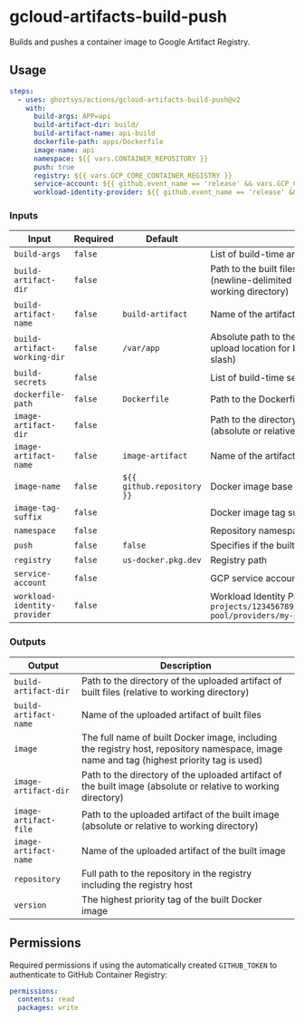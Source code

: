 # gcloud-artifacts-build-push

Builds and pushes a container image to Google Artifact Registry.

## Usage

```yml
steps:
  - uses: ghoztsys/actions/gcloud-artifacts-build-push@v2
    with:
      build-args: APP=api
      build-artifact-dir: build/
      build-artifact-name: api-build
      dockerfile-path: apps/Dockerfile
      image-name: api
      namespace: ${{ vars.CONTAINER_REPOSITORY }}
      push: true
      registry: ${{ vars.GCP_CORE_CONTAINER_REGISTRY }}
      service-account: ${{ github.event_name == 'release' && vars.GCP_CORE_SERVICE_ACCOUNT_PROD || vars.GCP_CORE_SERVICE_ACCOUNT_DEV }}
      workload-identity-provider: ${{ github.event_name == 'release' && vars.GCP_CORE_WORKLOAD_IDENTITY_PROVIDER_PROD || vars.GCP_CORE_WORKLOAD_IDENTITY_PROVIDER_DEV }}
```

### Inputs

| Input | Required | Default | Description |
| ----- | -------- | ------- | ----------- |
| `build-args` | `false` | | List of build-time arguments |
| `build-artifact-dir` | `false` | | Path to the built files directory in the container for artifact upload (newline-delimited string for each path, relative to the container's working directory) |
| `build-artifact-name` | `false` | `build-artifact` | Name of the artifact containing the built files to be uploaded |
| `build-artifact-working-dir` | `false` | `/var/app` | Absolute path to the container’s working directory to set the upload location for built files (newline-delimited string, no trailing slash) |
| `build-secrets` | `false` | | List of build-time secrets (newline-delimited string) |
| `dockerfile-path` | `false` | `Dockerfile` | Path to the Dockerfile (relative to context) |
| `image-artifact-dir` | `false` | | Path to the directory containing the built image for artifact upload (absolute or relative to working directory) |
| `image-artifact-name` | `false` | `image-artifact` | Name of the artifact containing the built image to be uploaded |
| `image-name` | `false` | `${{ github.repository }}` | Docker image base name (excluding GCP project ID and registry) |
| `image-tag-suffix` | `false` | | Docker image tag suffix |
| `namespace` | `false` | | Repository namespace, i.e. GAR repository name |
| `push` | `false` | `false` | Specifies if the built image should be pushed to the registry |
| `registry` | `false` | `us-docker.pkg.dev` | Registry path |
| `service-account` | `false` | | GCP service account to impersonate by the Workload Identity |
| `workload-identity-provider` | `false` | | Workload Identity Provider name, i.e. `projects/123456789/locations/global/workloadIdentityPools/my-pool/providers/my-provider` |

### Outputs

| Output | Description |
| ------ | ----------- |
| `build-artifact-dir` | Path to the directory of the uploaded artifact of built files (relative to working directory) |
| `build-artifact-name` | Name of the uploaded artifact of built files |
| `image` | The full name of built Docker image, including the registry host, repository namespace, image name and tag (highest priority tag is used) |
| `image-artifact-dir` | Path to the directory of the uploaded artifact of the built image (absolute or relative to working directory) |
| `image-artifact-file` | Path to the uploaded artifact of the built image (absolute or relative to working directory) |
| `image-artifact-name` | Name of the uploaded artifact of the built image |
| `repository` | Full path to the repository in the registry including the registry host |
| `version` | The highest priority tag of the built Docker image |

## Permissions

Required permissions if using the automatically created `GITHUB_TOKEN` to authenticate to GitHub Container Registry:

```yml
permissions:
  contents: read
  packages: write
```
